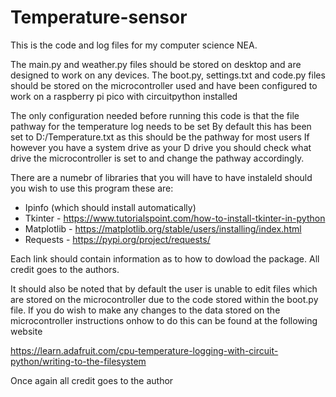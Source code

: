 # Temperature-sensor

This is the code and log files for my computer science NEA.

The main.py and weather.py files should be stored on desktop and are designed to work on any devices. 
The boot.py, settings.txt and code.py files should be stored on the microcontroller used and have been configured to work on a raspberry pi pico with circuitpython installed

The only configuration needed before running this code is that the file pathway for the temperature log needs to be set
By default this has been set to D:/Temperature.txt as this should be the pathway for most users
If however you have a system drive as your D drive you should check what drive the microcontroller is set to and change the pathway accordingly.

There are a numebr of libraries that you will have to have instaleld should you wish to use this program these are:

- Ipinfo (which should install automatically)
- Tkinter - https://www.tutorialspoint.com/how-to-install-tkinter-in-python
- Matplotlib - https://matplotlib.org/stable/users/installing/index.html
- Requests - https://pypi.org/project/requests/

Each link should contain information as to how to dowload the package. All credit goes to the authors.

It should also be noted that by default the user is unable to edit files which are stored on the microcontroller due to the code stored within the boot.py file.
If you do wish to make any changes to the data stored on the microcontroller instructions onhow to do this can be found at the following website

https://learn.adafruit.com/cpu-temperature-logging-with-circuit-python/writing-to-the-filesystem

Once again all credit goes to the author
